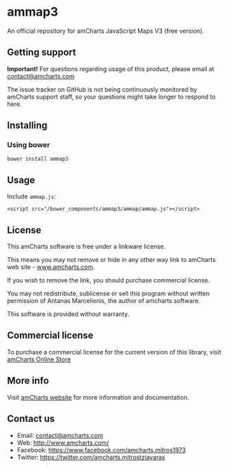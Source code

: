 # ammap3

An official repository for amCharts JavaScript Maps V3 (free version).

## Getting support

**Important!** For questions regarding usage of this product, please email at 
contact@amcharts.com

The issue tracker on GitHub is not being continuously monitored by amCharts 
support staff, so your questions might take longer to respond to here.

## Installing

### Using bower

```
bower install ammap3
```

## Usage

Include `ammap.js`:

```
<script src="/bower_components/ammap3/ammap/ammap.js"></script>
```

## License

This amCharts software is free under a linkware license.

This means you may not remove or hide in any other way link to amCharts
web site - www.amcharts.com.

If you wish to remove the link, you should purchase commercial license.

You may not redistribute, sublicense or sell this program without written
permission of Antanas Marcelionis, the author of amcharts software.

This software is provided without warranty.

## Commercial license

To purchase a commercial license for the current version of this library, visit
[amCharts Online Store](http://www.amcharts.com/online-store/)

## More info

Visit [amCharts website](http://www.amcharts.com/) for more information and 
documentation.

## Contact us

* Email: contact@amcharts.com
* Web: http://www.amcharts.com/
* Facebook: https://www.facebook.com/amcharts.mitros1973
* Twitter: https://twitter.com/amcharts.mitrostziavaras
